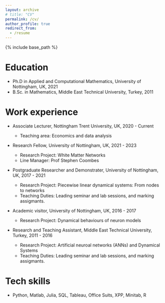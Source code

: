 ```yaml
---
layout: archive
# title: "CV"
permalink: /cv/
author_profile: true
redirect_from:
  - /resume
---
```


{% include base_path %}

Education
======
* Ph.D in Applied and Computational Mathematics, University of Nottingham, UK, 2021
* B.Sc. in Mathematics, Middle East Technical University, Turkey, 2011

Work experience
======
* Associate Lecturer, Nottingham Trent University, UK, 2020 - Current
  * Teaching area: Economics and data analysis

* Research Fellow, University of Nottingham, UK, 2021 - 2023 
  * Research Project: White Matter Networks 
  * Line Manager: Prof Stephen Coombes

* Postgraduate Researcher and Demonstrater, University of Nottingham, UK, 2017 - 2021
  * Research Project: Piecewise linear dynamical systems: From nodes to networks
  * Teaching Duties: Leading seminar and lab sessions, and marking assigmants. 


* Academic visitor, University of Nottingham, UK, 2016 - 2017
  * Research Project: Dynamical behaviours of neuron models

* Research and Teaching Assistant, Middle East Technical University, Turkey, 2011 - 2016 
  * Research Project: Artificial neuroal networks (ANNs) and Dynamical Systems 
  * Teaching Duties: Leading seminar and lab sessions, and marking assigmants. 

  
Tech skills
======
* Python, Matlab, Julia, SQL, Tableau, Office Suits, XPP, Minitab, R

<!-- Publications
======
  <ul>{% for post in site.publications reversed %}
    {% include archive-single-cv.html %}
  {% endfor %}</ul>
  
Talks
======
  <ul>{% for post in site.talks reversed %}
    {% include archive-single-talk-cv.html  %}
  {% endfor %}</ul>
  
Teaching
======
  <ul>{% for post in site.teaching reversed %}
    {% include archive-single-cv.html %}
  {% endfor %}</ul>
  
Service and leadership
======
* Currently signed in to 43 different slack teams -->
